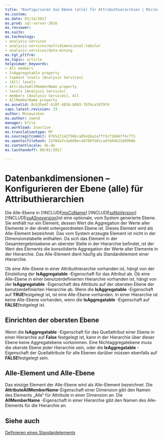 ```yaml
---
title: "Konfigurieren die Ebene (alle) für Attributhierarchien | Microsoft Docs"
ms.custom: 
ms.date: 03/14/2017
ms.prod: sql-server-2016
ms.reviewer: 
ms.suite: 
ms.technology:
- analysis-services
- analysis-services/multidimensional-tabular
- analysis-services/data-mining
ms.tgt_pltfrm: 
ms.topic: article
helpviewer_keywords:
- All members
- IsAggregatable property
- topmost levels [Analysis Services]
- (All) levels
- AttributeAllMemberName property
- levels [Analysis Services]
- members [Analysis Services], All
- AllMemberName property
ms.assetid: 0cb35e6f-b10f-483d-b893-78f6ca3979fd
caps.latest.revision: 33
author: Minewiskan
ms.author: owend
manager: kfile
ms.workload: Inactive
ms.translationtype: MT
ms.sourcegitcommit: 876522142756bca05416a1afff3cf10467f4c7f1
ms.openlocfilehash: 2378dafcda0d9eca8786fb81cadfd44b22d0998b
ms.contentlocale: de-de
ms.lasthandoff: 09/01/2017

---
```

# <a name="database-dimensions---configure-the-all-level-for-attribute-hierarchies"></a>Datenbankdimensionen – Konfigurieren der Ebene (alle) für Attributhierarchien
  Die Alle-Ebene in [!INCLUDE[msCoName](../../includes/msconame-md.md)] [!INCLUDE[ssNoVersion](../../includes/ssnoversion-md.md)] [!INCLUDE[ssASnoversion](../../includes/ssasnoversion-md.md)]ist eine optionale, vom System generierte Ebene. Sie enthält nur ein Element, dessen Wert die Aggregation der Werte aller Elemente in der direkt untergeordneten Ebene ist. Dieses Element wird als Alle-Element bezeichnet. Das vom System erzeugte Element ist nicht in der Dimensionstabelle enthalten. Da sich das Element in der Gesamtergebnisebene an oberster Stelle in der Hierarchie befindet, ist der Wert des Elements die konsolidierte Aggregation der Werte aller Elemente in der Hierarchie. Das Alle-Element dient häufig als Standardelement einer Hierarchie.  
  
 Ob eine Alle-Ebene in einer Attributhierarchie vorhanden ist, hängt von der Einstellung der **IsAggregatable** -Eigenschaft für das Attribut ab. Ob eine Alle-Ebene in einer benutzerdefinierten Hierarchie vorhanden ist, hängt von der **IsAggregatable** -Eigenschaft des Attributs auf der obersten Ebene der benutzerdefinierten Hierarchie ab. Wenn die **IsAggregatable** -Eigenschaft auf **TRUE**festgelegt ist, ist eine Alle-Ebene vorhanden. In einer Hierarchie ist keine Alle-Ebene vorhanden, wenn die **IsAggregatable** -Eigenschaft auf **FALSE**festgelegt ist.  
  
## <a name="establishing-the-topmost-level"></a>Einrichten der obersten Ebene  
 Wenn die **IsAggregatable** -Eigenschaft für das Quellattribut einer Ebene in einer Hierarchie auf **False** festgelegt ist, kann in der Hierarchie über dieser Ebene keine Aggregatebene vorkommen. Eine Nichtaggregatebene muss die oberste Ebene jeder Hierarchie sein, oder die **IsAggregatable** -Eigenschaft der Quellattribute für alle Ebenen darüber müssen ebenfalls auf **FALSE**festgelegt sein.  
  
## <a name="all-member-and-all-level"></a>Alle-Element und Alle-Ebene  
 Das einzige Element der Alle-Ebene wird als Alle-Element bezeichnet. Die **AttributeAllMemberName**-Eigenschaft einer Dimension gibt den Namen des Elements „Alle“ für Attribute in einer Dimension an. Die **AllMemberName** -Eigenschaft in einer Hierarchie gibt den Namen des Alle-Elements für die Hierarchie an.  
  
## <a name="see-also"></a>Siehe auch  
 [Definieren eines Standardelements](../../analysis-services/multidimensional-models/attribute-properties-define-a-default-member.md)  
  
  

